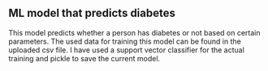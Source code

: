 ## ML model that predicts diabetes
This model predicts whether a person has diabetes or not based on certain parameters. The used data for training this model can be found in the uploaded csv file. I have used a support vector classifier for the actual training and pickle to save the current model.
